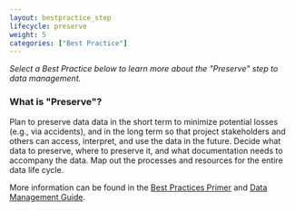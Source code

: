 ```yaml
---
layout: bestpractice_step
lifecycle: preserve
weight: 5
categories: ["Best Practice"]
---
```


*Select a Best Practice below to learn more about the "Preserve" step to data management.*

### What is "Preserve"?

Plan to preserve data data in the short term to minimize potential losses (e.g., via accidents), and in the long term so that project stakeholders and others can access, interpret, and use the data in the future. Decide what data to preserve, where to preserve it, and what documentation needs to accompany the data. Map out the processes and resources for the entire data life cycle.  

More information can be found in the [Best Practices Primer](https://www.dataone.org/sites/all/documents/DataONE_BP_Primer_020212.pdf) and [Data Management Guide](https://www.dataone.org/sites/all/documents/DataONE-PPSR-DataManagementGuide.pdf).

